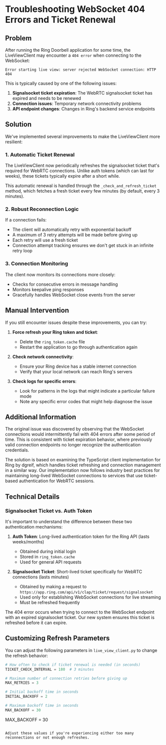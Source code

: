 # Troubleshooting WebSocket 404 Errors and Ticket Renewal

## Problem

After running the Ring Doorbell application for some time, the LiveViewClient may encounter a `404 error` when connecting to the WebSocket:

```
Error starting live view: server rejected WebSocket connection: HTTP 404
```

This is typically caused by one of the following issues:

1. **Signalsocket ticket expiration**: The WebRTC signalsocket ticket has expired and needs to be renewed
2. **Connection issues**: Temporary network connectivity problems
3. **API endpoint changes**: Changes in Ring's backend service endpoints

## Solution

We've implemented several improvements to make the LiveViewClient more resilient:

### 1. Automatic Ticket Renewal

The LiveViewClient now periodically refreshes the signalsocket ticket that's required for WebRTC connections. Unlike auth tokens (which can last for weeks), these tickets typically expire after a short while.

This automatic renewal is handled through the `_check_and_refresh_ticket` method, which fetches a fresh ticket every few minutes (by default, every 3 minutes).

### 2. Robust Reconnection Logic

If a connection fails:

- The client will automatically retry with exponential backoff
- A maximum of 3 retry attempts will be made before giving up
- Each retry will use a fresh ticket
- Connection attempt tracking ensures we don't get stuck in an infinite retry loop

### 3. Connection Monitoring

The client now monitors its connections more closely:

- Checks for consecutive errors in message handling
- Monitors keepalive ping responses
- Gracefully handles WebSocket close events from the server

## Manual Intervention

If you still encounter issues despite these improvements, you can try:

1. **Force refresh your Ring token and ticket**:

   - Delete the `ring_token.cache` file
   - Restart the application to go through authentication again

2. **Check network connectivity**:

   - Ensure your Ring device has a stable internet connection
   - Verify that your local network can reach Ring's servers

3. **Check logs for specific errors**:
   - Look for patterns in the logs that might indicate a particular failure mode
   - Note any specific error codes that might help diagnose the issue

## Additional Information

The original issue was discovered by observing that the WebSocket connections would intermittently fail with 404 errors after some period of time. This is consistent with ticket expiration behavior, where previously valid connection endpoints no longer recognize the authentication credentials.

The solution is based on examining the TypeScript client implementation for Ring by dgreif, which handles ticket refreshing and connection management in a similar way. Our implementation now follows industry best practices for maintaining long-lived WebSocket connections to services that use ticket-based authentication for WebRTC sessions.

## Technical Details

### Signalsocket Ticket vs. Auth Token

It's important to understand the difference between these two authentication mechanisms:

1. **Auth Token**: Long-lived authentication token for the Ring API (lasts weeks/months)

   - Obtained during initial login
   - Stored in `ring_token.cache`
   - Used for general API requests

2. **Signalsocket Ticket**: Short-lived ticket specifically for WebRTC connections (lasts minutes)
   - Obtained by making a request to `https://app.ring.com/api/v1/clap/ticket/request/signalsocket`
   - Used only for establishing WebSocket connections for live streaming
   - Must be refreshed frequently

The 404 error occurs when trying to connect to the WebSocket endpoint with an expired signalsocket ticket. Our new system ensures this ticket is refreshed before it can expire.

## Customizing Refresh Parameters

You can adjust the following parameters in `live_view_client.py` to change the refresh behavior:

```python
# How often to check if ticket renewal is needed (in seconds)
TICKET_CHECK_INTERVAL = 180  # 3 minutes

# Maximum number of connection retries before giving up
MAX_RETRIES = 3

# Initial backoff time in seconds
INITIAL_BACKOFF = 2

# Maximum backoff time in seconds
MAX_BACKOFF = 30
```
MAX_BACKOFF = 30
```

Adjust these values if you're experiencing either too many reconnections or not enough refreshes.
